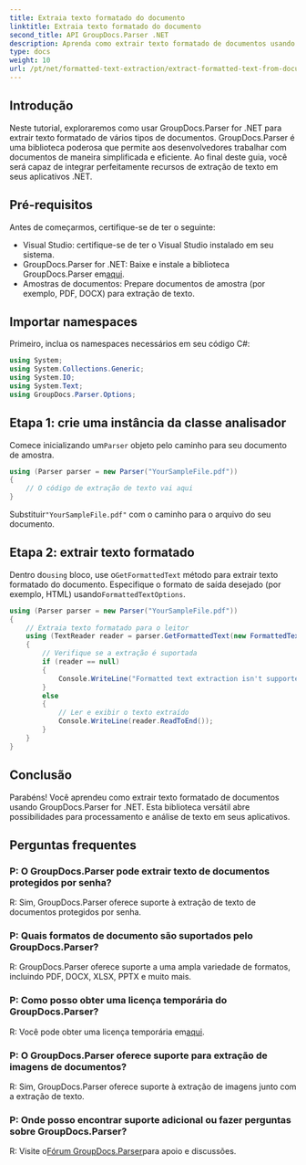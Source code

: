 ```yaml
---
title: Extraia texto formatado do documento
linktitle: Extraia texto formatado do documento
second_title: API GroupDocs.Parser .NET
description: Aprenda como extrair texto formatado de documentos usando GroupDocs.Parser for .NET. Extração de texto simples e eficiente para suas aplicações.
type: docs
weight: 10
url: /pt/net/formatted-text-extraction/extract-formatted-text-from-document/
---
```

## Introdução
Neste tutorial, exploraremos como usar GroupDocs.Parser for .NET para extrair texto formatado de vários tipos de documentos. GroupDocs.Parser é uma biblioteca poderosa que permite aos desenvolvedores trabalhar com documentos de maneira simplificada e eficiente. Ao final deste guia, você será capaz de integrar perfeitamente recursos de extração de texto em seus aplicativos .NET.
## Pré-requisitos
Antes de começarmos, certifique-se de ter o seguinte:
- Visual Studio: certifique-se de ter o Visual Studio instalado em seu sistema.
-  GroupDocs.Parser for .NET: Baixe e instale a biblioteca GroupDocs.Parser em[aqui](https://releases.groupdocs.com/parser/net/).
- Amostras de documentos: Prepare documentos de amostra (por exemplo, PDF, DOCX) para extração de texto.
## Importar namespaces
Primeiro, inclua os namespaces necessários em seu código C#:
```csharp
using System;
using System.Collections.Generic;
using System.IO;
using System.Text;
using GroupDocs.Parser.Options;
```
## Etapa 1: crie uma instância da classe analisador
 Comece inicializando um`Parser` objeto pelo caminho para seu documento de amostra.
```csharp
using (Parser parser = new Parser("YourSampleFile.pdf"))
{
    // O código de extração de texto vai aqui
}
```
 Substituir`"YourSampleFile.pdf"` com o caminho para o arquivo do seu documento.

## Etapa 2: extrair texto formatado
 Dentro do`using` bloco, use o`GetFormattedText` método para extrair texto formatado do documento. Especifique o formato de saída desejado (por exemplo, HTML) usando`FormattedTextOptions`.
```csharp
using (Parser parser = new Parser("YourSampleFile.pdf"))
{
    // Extraia texto formatado para o leitor
    using (TextReader reader = parser.GetFormattedText(new FormattedTextOptions(FormattedTextMode.Html)))
    {
        // Verifique se a extração é suportada
        if (reader == null)
        {
            Console.WriteLine("Formatted text extraction isn't supported.");
        }
        else
        {
            // Ler e exibir o texto extraído
            Console.WriteLine(reader.ReadToEnd());
        }
    }
}
```

## Conclusão
Parabéns! Você aprendeu como extrair texto formatado de documentos usando GroupDocs.Parser for .NET. Esta biblioteca versátil abre possibilidades para processamento e análise de texto em seus aplicativos.

## Perguntas frequentes
### P: O GroupDocs.Parser pode extrair texto de documentos protegidos por senha?
R: Sim, GroupDocs.Parser oferece suporte à extração de texto de documentos protegidos por senha.
### P: Quais formatos de documento são suportados pelo GroupDocs.Parser?
R: GroupDocs.Parser oferece suporte a uma ampla variedade de formatos, incluindo PDF, DOCX, XLSX, PPTX e muito mais.
### P: Como posso obter uma licença temporária do GroupDocs.Parser?
 R: Você pode obter uma licença temporária em[aqui](https://purchase.groupdocs.com/temporary-license/).
### P: O GroupDocs.Parser oferece suporte para extração de imagens de documentos?
R: Sim, GroupDocs.Parser oferece suporte à extração de imagens junto com a extração de texto.
### P: Onde posso encontrar suporte adicional ou fazer perguntas sobre GroupDocs.Parser?
 R: Visite o[Fórum GroupDocs.Parser](https://forum.groupdocs.com/c/parser/17)para apoio e discussões.